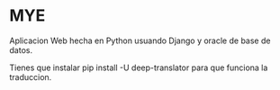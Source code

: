 # MYE
Aplicacion Web hecha en Python usuando Django y oracle de base de datos.

Tienes que instalar pip install -U deep-translator para que funciona la traduccion.